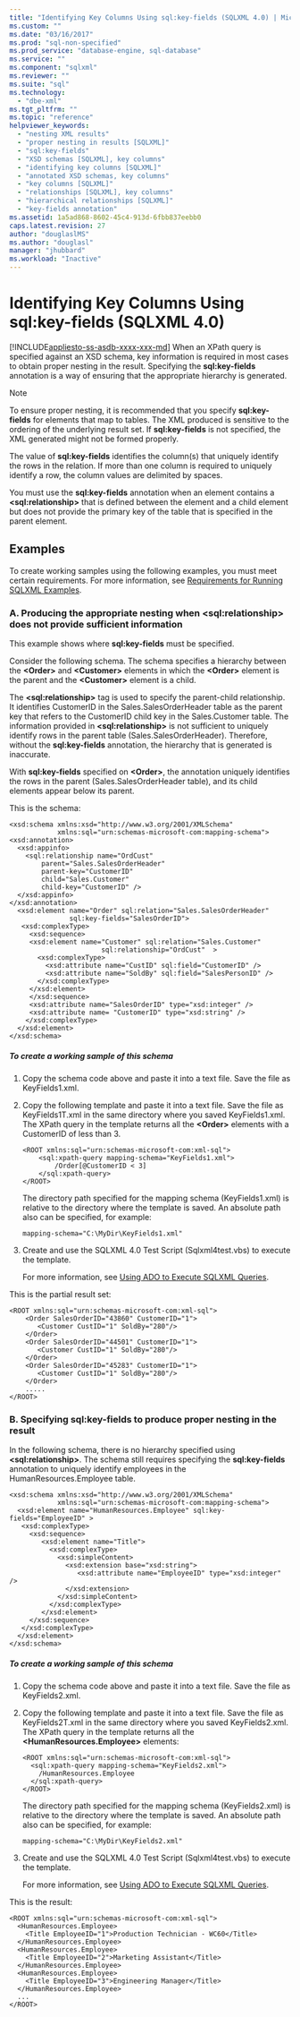 ```yaml
---
title: "Identifying Key Columns Using sql:key-fields (SQLXML 4.0) | Microsoft Docs"
ms.custom: ""
ms.date: "03/16/2017"
ms.prod: "sql-non-specified"
ms.prod_service: "database-engine, sql-database"
ms.service: ""
ms.component: "sqlxml"
ms.reviewer: ""
ms.suite: "sql"
ms.technology: 
  - "dbe-xml"
ms.tgt_pltfrm: ""
ms.topic: "reference"
helpviewer_keywords: 
  - "nesting XML results"
  - "proper nesting in results [SQLXML]"
  - "sql:key-fields"
  - "XSD schemas [SQLXML], key columns"
  - "identifying key columns [SQLXML]"
  - "annotated XSD schemas, key columns"
  - "key columns [SQLXML]"
  - "relationships [SQLXML], key columns"
  - "hierarchical relationships [SQLXML]"
  - "key-fields annotation"
ms.assetid: 1a5ad868-8602-45c4-913d-6fbb837eebb0
caps.latest.revision: 27
author: "douglaslMS"
ms.author: "douglasl"
manager: "jhubbard"
ms.workload: "Inactive"
---
```

# Identifying Key Columns Using sql:key-fields (SQLXML 4.0)
[!INCLUDE[appliesto-ss-asdb-xxxx-xxx-md](../../includes/appliesto-ss-asdb-xxxx-xxx-md.md)]
  When an XPath query is specified against an XSD schema, key information is required in most cases to obtain proper nesting in the result. Specifying the **sql:key-fields** annotation is a way of ensuring that the appropriate hierarchy is generated.  
  
> [!NOTE]  
>  To ensure proper nesting, it is recommended that you specify **sql:key-fields** for elements that map to tables. The XML produced is sensitive to the ordering of the underlying result set. If **sql:key-fields** is not specified, the XML generated might not be formed properly.  
  
 The value of **sql:key-fields** identifies the column(s) that uniquely identify the rows in the relation. If more than one column is required to uniquely identify a row, the column values are delimited by spaces.  
  
 You must use the **sql:key-fields** annotation when an element contains a **\<sql:relationship>** that is defined between the element and a child element but does not provide the primary key of the table that is specified in the parent element.  
  
## Examples  
 To create working samples using the following examples, you must meet certain requirements. For more information, see [Requirements for Running SQLXML Examples](../../relational-databases/sqlxml/requirements-for-running-sqlxml-examples.md).  
  
### A. Producing the appropriate nesting when \<sql:relationship> does not provide sufficient information  
 This example shows where **sql:key-fields** must be specified.  
  
 Consider the following schema. The schema specifies a hierarchy between the **\<Order>** and **\<Customer>** elements in which the **\<Order>** element is the parent and the **\<Customer>** element is a child.  
  
 The **\<sql:relationship>** tag is used to specify the parent-child relationship. It identifies CustomerID in the Sales.SalesOrderHeader table as the parent key that refers to the CustomerID child key in the Sales.Customer table. The information provided in **\<sql:relationship>** is not sufficient to uniquely identify rows in the parent table (Sales.SalesOrderHeader). Therefore, without the **sql:key-fields** annotation, the hierarchy that is generated is inaccurate.  
  
 With **sql:key-fields** specified on **\<Order>**, the annotation uniquely identifies the rows in the parent (Sales.SalesOrderHeader table), and its child elements appear below its parent.  
  
 This is the schema:  
  
```  
<xsd:schema xmlns:xsd="http://www.w3.org/2001/XMLSchema"  
            xmlns:sql="urn:schemas-microsoft-com:mapping-schema">  
<xsd:annotation>  
  <xsd:appinfo>  
    <sql:relationship name="OrdCust"  
        parent="Sales.SalesOrderHeader"  
        parent-key="CustomerID"  
        child="Sales.Customer"  
        child-key="CustomerID" />  
  </xsd:appinfo>  
</xsd:annotation>  
  <xsd:element name="Order" sql:relation="Sales.SalesOrderHeader"   
               sql:key-fields="SalesOrderID">  
   <xsd:complexType>  
     <xsd:sequence>  
     <xsd:element name="Customer" sql:relation="Sales.Customer"   
                       sql:relationship="OrdCust"  >  
       <xsd:complexType>  
         <xsd:attribute name="CustID" sql:field="CustomerID" />  
         <xsd:attribute name="SoldBy" sql:field="SalesPersonID" />  
       </xsd:complexType>  
     </xsd:element>  
     </xsd:sequence>  
     <xsd:attribute name="SalesOrderID" type="xsd:integer" />  
     <xsd:attribute name= "CustomerID" type="xsd:string" />  
    </xsd:complexType>  
  </xsd:element>  
</xsd:schema>  
```  
  
##### To create a working sample of this schema  
  
1.  Copy the schema code above and paste it into a text file. Save the file as KeyFields1.xml.  
  
2.  Copy the following template and paste it into a text file. Save the file as KeyFields1T.xml in the same directory where you saved KeyFields1.xml. The XPath query in the template returns all the **\<Order>** elements with a CustomerID of less than 3.  
  
    ```  
    <ROOT xmlns:sql="urn:schemas-microsoft-com:xml-sql">  
        <sql:xpath-query mapping-schema="KeyFields1.xml">  
            /Order[@CustomerID < 3]  
        </sql:xpath-query>  
    </ROOT>  
    ```  
  
     The directory path specified for the mapping schema (KeyFields1.xml) is relative to the directory where the template is saved. An absolute path also can be specified, for example:  
  
    ```  
    mapping-schema="C:\MyDir\KeyFields1.xml"  
    ```  
  
3.  Create and use the SQLXML 4.0 Test Script (Sqlxml4test.vbs) to execute the template.  
  
     For more information, see [Using ADO to Execute SQLXML Queries](../../relational-databases/sqlxml/using-ado-to-execute-sqlxml-4-0-queries.md).  
  
 This is the partial result set:  
  
```  
<ROOT xmlns:sql="urn:schemas-microsoft-com:xml-sql">  
    <Order SalesOrderID="43860" CustomerID="1">  
       <Customer CustID="1" SoldBy="280"/>  
    </Order>  
    <Order SalesOrderID="44501" CustomerID="1">  
       <Customer CustID="1" SoldBy="280"/>  
    </Order>  
    <Order SalesOrderID="45283" CustomerID="1">  
       <Customer CustID="1" SoldBy="280"/>  
    </Order>  
    .....  
</ROOT>  
```  
  
### B. Specifying sql:key-fields to produce proper nesting in the result  
 In the following schema, there is no hierarchy specified using **\<sql:relationship>**. The schema still requires specifying the **sql:key-fields** annotation to uniquely identify employees in the HumanResources.Employee table.  
  
```  
<xsd:schema xmlns:xsd="http://www.w3.org/2001/XMLSchema"  
            xmlns:sql="urn:schemas-microsoft-com:mapping-schema">  
  <xsd:element name="HumanResources.Employee" sql:key-fields="EmployeeID" >  
   <xsd:complexType>  
     <xsd:sequence>  
        <xsd:element name="Title">  
          <xsd:complexType>  
            <xsd:simpleContent>  
              <xsd:extension base="xsd:string">  
                 <xsd:attribute name="EmployeeID" type="xsd:integer" />  
              </xsd:extension>  
            </xsd:simpleContent>  
          </xsd:complexType>  
        </xsd:element>  
     </xsd:sequence>  
   </xsd:complexType>  
  </xsd:element>  
</xsd:schema>  
```  
  
##### To create a working sample of this schema  
  
1.  Copy the schema code above and paste it into a text file. Save the file as KeyFields2.xml.  
  
2.  Copy the following template and paste it into a text file. Save the file as KeyFields2T.xml in the same directory where you saved KeyFields2.xml. The XPath query in the template returns all the **\<HumanResources.Employee>** elements:  
  
    ```  
    <ROOT xmlns:sql="urn:schemas-microsoft-com:xml-sql">  
      <sql:xpath-query mapping-schema="KeyFields2.xml">  
        /HumanResources.Employee  
      </sql:xpath-query>  
    </ROOT>  
    ```  
  
     The directory path specified for the mapping schema (KeyFields2.xml) is relative to the directory where the template is saved. An absolute path also can be specified, for example:  
  
    ```  
    mapping-schema="C:\MyDir\KeyFields2.xml"  
    ```  
  
3.  Create and use the SQLXML 4.0 Test Script (Sqlxml4test.vbs) to execute the template.  
  
     For more information, see [Using ADO to Execute SQLXML Queries](../../relational-databases/sqlxml/using-ado-to-execute-sqlxml-4-0-queries.md).  
  
 This is the result:  
  
```  
<ROOT xmlns:sql="urn:schemas-microsoft-com:xml-sql">  
  <HumanResources.Employee>  
    <Title EmployeeID="1">Production Technician - WC60</Title>   
  </HumanResources.Employee>  
  <HumanResources.Employee>  
    <Title EmployeeID="2">Marketing Assistant</Title>   
  </HumanResources.Employee>  
  <HumanResources.Employee>  
    <Title EmployeeID="3">Engineering Manager</Title>   
  </HumanResources.Employee>  
  ...  
</ROOT>  
```  
  
  
